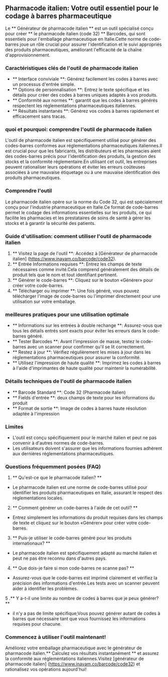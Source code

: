 ## Pharmacode italien: Votre outil essentiel pour le codage à barres pharmaceutique

Le ** Générateur de pharmacode italien ** est un outil spécialisé conçu pour créer ** le pharmacode italien (code 32) ** Barcodes, qui sont essentiels pour l'emballage pharmaceutique en Italie.Cette norme de code-barres joue un rôle crucial pour assurer l'identification et le suivi appropriés des produits pharmaceutiques, améliorant l'efficacité de la chaîne d'approvisionnement.

### Caractéristiques clés de l'outil de pharmacode italien
- ** Interface conviviale **: Générez facilement les codes à barres avec un processus d'entrée simple.
- ** Options de personnalisation **: Entrez le texte spécifique et les détails pour créer des codes à barres uniques adaptés à vos produits.
- ** Conformité aux normes **: garantit que les codes à barres générés respectent les réglementations pharmaceutiques italiennes.
- ** Résultats instantanés **: Générez vos codes à barres rapidement et efficacement sans tracas.

### quoi et pourquoi: comprendre l'outil de pharmacode italien
L'outil de pharmacode italien est spécifiquement utilisé pour générer des codes-barres conformes aux réglementations pharmaceutiques italiennes.Il est crucial pour que les fabricants, les distributeurs et les pharmacies aient des codes-barres précis pour l'identification des produits, la gestion des stocks et la conformité réglementaire.En utilisant cet outil, les entreprises peuvent rationaliser leurs opérations et éviter les erreurs coûteuses associées à une mauvaise étiquetage ou à une mauvaise identification des produits pharmaceutiques.

### Comprendre l'outil
Le pharmacode italien opère sur la norme du Code 32, qui est spécialement conçu pour l'industrie pharmaceutique en Italie.Ce format de code-barres permet le codage des informations essentielles sur les produits, ce qui facilite les pharmacies et les prestataires de soins de santé à gérer les stocks et à garantir la sécurité des patients.

### Guide d'utilisation: comment utiliser l'outil de pharmacode italien
1. ** Visitez la page de l'outil **: Accédez à [Générateur de pharmacode italien] (https://www.inayam.co/barcode/code32).
2. ** Entrée Informations requises **: Entrez les champs de texte nécessaires comme invité.Cela comprend généralement des détails de produit tels que le nom et tout identifiant pertinent.
3. ** Générer le code-barres **: Cliquez sur le bouton «Générer» pour créer votre code-barres.
4. ** Télécharger ou imprimer **: Une fois généré, vous pouvez télécharger l'image de code-barres ou l'imprimer directement pour une utilisation sur votre emballage.

### meilleures pratiques pour une utilisation optimale
- ** Informations sur les entrées à double rechange **: Assurez-vous que tous les détails entrés sont exacts pour éviter les erreurs dans le code-barres généré.
- ** Tester Barcodes **: Avant l'impression de masse, testez le code-barres avec un scanner pour confirmer qu'il se lit correctement.
- ** Restez à jour **: Vérifiez régulièrement les mises à jour dans les réglementations pharmaceutiques pour assurer la conformité.
- ** Utilisez l'impression de haute qualité **: Imprimez les codes à barres à l'aide d'imprimantes de haute qualité pour maintenir la numérabilité.

### Détails techniques de l'outil de pharmacode italien
- ** Barcode Standard **: Code 32 (Pharmacode italien)
- ** Fields d'entrée **: deux champs de texte pour les informations du produit
- ** Format de sortie **: Image de codes à barres haute résolution adaptée à l'impression

### Limites
- L'outil est conçu spécifiquement pour le marché italien et peut ne pas convenir à d'autres normes de code-barres.
- Les utilisateurs doivent s'assurer que les informations fournies adhèrent aux dernières réglementations pharmaceutiques.

### Questions fréquemment posées (FAQ)

1. ** Qu'est-ce que le pharmacode italien? **
- Le pharmacode italien est une norme de code-barres utilisé pour identifier les produits pharmaceutiques en Italie, assurant le respect des réglementations locales.

2. ** Comment générer un code-barres à l'aide de cet outil? **
- Entrez simplement les informations du produit requises dans les champs de texte et cliquez sur le bouton «Générer» pour créer votre code-barres.

3. ** Puis-je utiliser le code-barres généré pour les produits internationaux? **
- Le pharmacode italien est spécifiquement adapté au marché italien et peut ne pas être reconnu dans d'autres pays.

4. ** Que dois-je faire si mon code-barres ne scanne pas? **
- Assurez-vous que le code-barres est imprimé clairement et vérifiez la précision des informations d'entrée.Les tests avec un scanner peuvent aider à identifier les problèmes.

5 .** Y a-t-il une limite au nombre de codes à barres que je peux générer? **
- il n'y a pas de limite spécifique;Vous pouvez générer autant de codes à barres que nécessaire tant que vous fournissez les informations requises pour chacune.

### Commencez à utiliser l'outil maintenant!
Améliorez votre emballage pharmaceutique avec le générateur de pharmacode italien.** Calculez vos résultats instantanément ** et assurez la conformité aux réglementations italiennes.Visitez [générateur de pharmacode italien] (https://www.inayam.co/barcode/code32) et rationalisez vos opérations aujourd'hui!